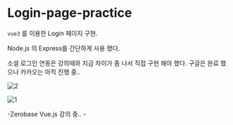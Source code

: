 # Login-page-practice

`vue3` 를 이용한 Login 페이지 구현.


Node.js 의 Express를 간단하게 사용 했다. 

소셜 로그인 연동은 강의때와 지금 차이가 좀 나서 직접 구현 해야 했다.
구글은 완료 했으나 카카오는 아직 진행 중..

![2](https://user-images.githubusercontent.com/110772094/211157443-00172886-00db-4de9-b56f-a1cbe4cdea62.PNG)

![1](https://user-images.githubusercontent.com/110772094/211157438-59110298-fac6-4592-856d-4687073086b0.PNG)


-Zerobase Vue.js 강의 중.. -
